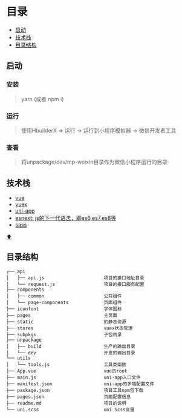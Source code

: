# 目录

-   [启动](#启动)
-   [技术栈](#技术栈)
-   [目录结构](#目录结构)

## 启动

### 安装

> yarn (或者 npm i)

### 运行

> 使用HbuilderX => 运行 -> 运行到小程序模拟器 -> 微信开发者工具

### 查看

> 将unpackage/dev/mp-weixin目录作为微信小程序运行的目录

## 技术栈

-   [vue](https://cn.vuejs.org)
-   [vuex](https://vuex.vuejs.org/zh/)
-   [uni-app](https://uniapp.dcloud.io)
-   [esnext: js的下一代语法，即es6,es7,es8等](http://es6.ruanyifeng.com)
-   [sass](https://www.sass.hk)

[⬆️](#目录)

## 目录结构

```tree
┌── api
│   ├── api.js                      项目的接口地址目录
│   └── request.js                  项目的接口服务配置
├── components
│   ├── common                      公共组件
│   └── page-components             页面组件
├── iconfont                        字体图标
├── pages                           主页面
├── static                          的静态资源
├── stores                          vuex状态管理
├── subpkgs                         子包目录
├── unpackage
│   ├── build                       生产的输出目录
│   └── dev                         开发的输出目录
└── utils
│   └── tools.js                    工具类函数
├── App.vue                         vue的root
├── main.js                         uni-app入口文件
├── manifest.json                   uni-app的多端配置文件
├── package.json                    项目工具npm包下载
├── pages.json                      页面配置信息
├── readme.md                       项目的说明
└── uni.scss                        uni Scss变量
```

